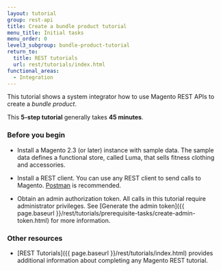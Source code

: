 ```yaml
---
layout: tutorial
group: rest-api
title: Create a bundle product tutorial
menu_title: Initial tasks
menu_order: 0
level3_subgroup: bundle-product-tutorial
return_to:
  title: REST tutorials
  url: rest/tutorials/index.html
functional_areas:
  - Integration
---
```


This tutorial shows a system integrator how to use Magento REST APIs to create a _bundle product_.

This **5-step tutorial** generally takes **45 minutes**.

### Before you begin

*  Install a Magento 2.3 (or later) instance with sample data. The sample data defines a functional store, called Luma, that sells fitness clothing and accessories.

*  Install a REST client. You can use any REST client to send calls to Magento. [Postman](https://www.getpostman.com/) is recommended.

*  Obtain an admin authorization token. All calls in this tutorial require administrator privileges. See [Generate the admin token]({{ page.baseurl }}/rest/tutorials/prerequisite-tasks/create-admin-token.html) for more information.

### Other resources

*  [REST Tutorials]({{ page.baseurl }}/rest/tutorials/index.html) provides additional information about completing any Magento REST tutorial.
